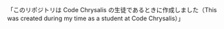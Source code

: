 「このリポジトリは Code Chrysalis の生徒であるときに作成しました（This was created during my time as a student at Code Chrysalis）」

